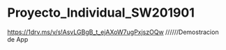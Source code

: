 # Proyecto_Individual_SW201901

https://1drv.ms/v/s!AsvLGBgB_t_ejAXoW7ugPxjszOQw //////Demostracion de App
